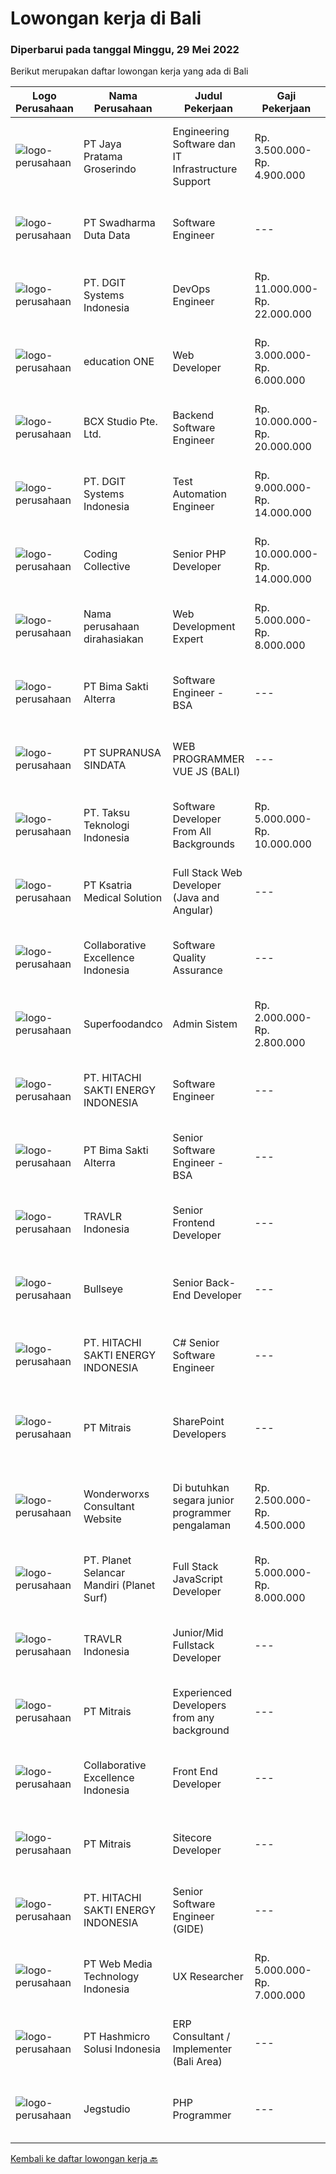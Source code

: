 
  # Lowongan kerja di Bali

  ### Diperbarui pada tanggal Minggu, 29 Mei 2022

  Berikut merupakan daftar lowongan kerja yang ada di Bali

  |Logo Perusahaan | Nama Perusahaan | Judul Pekerjaan | Gaji Pekerjaan | Lokasi | Deskripsi | Tanggal diunggah | Pranala |
  | -------------- | --------------- | --------------- | --------- | --------- | -------------- | ------- | ----------- |
  |![logo-perusahaan](https://image-service-cdn.seek.com.au/be1af91ee777d17a59fabd05c5b8597d433a88d1/ee4dce1061f3f616224767ad58cb2fc751b8d2dc)|PT Jaya Pratama Groserindo|Engineering Software dan IT Infrastructure Support|Rp. 3.500.000-Rp. 4.900.000|Denpasar|Kualifikasi :   Lulusan Sarjana Komputer Science / Information Technology (IT ) Minimum IPK 3,00 Usia 20 - 30 tahun  Menguasai C#, ASP.Net , Visual...|Jumat, 27 Mei 2022|https://www.jobstreet.co.id/id/job/engineering-software-dan-it-infrastructure-support-3887379?token=0~937461e5-10f7-45c0-9041-5064a0bc6e22&sectionRank=1&jobId=jobstreet-id-job-3887379|
|![logo-perusahaan](https://image-service-cdn.seek.com.au/e55e3708620a7ff5e7da329d1725ee01ed113417/ee4dce1061f3f616224767ad58cb2fc751b8d2dc)|PT Swadharma Duta Data|Software Engineer|---|Jakarta Raya|Software Development (.net) Memahami konsep pengembangan aplikasi Memahami konsep Microservices Architecture Familiar dengan Konsep Dasar dari Linux...|Sabtu, 28 Mei 2022|https://www.jobstreet.co.id/id/job/software-engineer-3889138?token=0~937461e5-10f7-45c0-9041-5064a0bc6e22&sectionRank=2&jobId=jobstreet-id-job-3889138|
|![logo-perusahaan](https://image-service-cdn.seek.com.au/86a88c2f6d7d45552583132278caf70ef23e7608/ee4dce1061f3f616224767ad58cb2fc751b8d2dc)|PT. DGIT Systems Indonesia|DevOps Engineer|Rp. 11.000.000-Rp. 22.000.000|Bali|We are looking for a DevOps Engineer to join an engineering-lead team of developers working on our telecommunications delivery platform Telflow (learn...|Sabtu, 28 Mei 2022|https://www.jobstreet.co.id/id/job/devops-engineer-3889041?token=0~937461e5-10f7-45c0-9041-5064a0bc6e22&sectionRank=3&jobId=jobstreet-id-job-3889041|
|![logo-perusahaan](https://image-service-cdn.seek.com.au/c05581680914cf46d7f6856015656c07552d502e/ee4dce1061f3f616224767ad58cb2fc751b8d2dc)|education ONE|Web Developer|Rp. 3.000.000-Rp. 6.000.000|Denpasar|Job Description : Design website pages that are user-friendly, attractive, and engaging, while remaining true to the company brand and promoting the...|Jumat, 27 Mei 2022|https://www.jobstreet.co.id/id/job/web-developer-3887303?token=0~937461e5-10f7-45c0-9041-5064a0bc6e22&sectionRank=4&jobId=jobstreet-id-job-3887303|
|![logo-perusahaan](https://image-service-cdn.seek.com.au/9dc643f957063f7dfc2419927346f10a1f36b079/ee4dce1061f3f616224767ad58cb2fc751b8d2dc)|BCX Studio Pte. Ltd.|Backend Software Engineer|Rp. 10.000.000-Rp. 20.000.000|Jakarta Raya|BCX Studio is a Singapore-based company, our mission is to build an enterprise-grade online commerce platform to empower SME to compete in the...|Jumat, 27 Mei 2022|https://www.jobstreet.co.id/id/job/backend-software-engineer-9589842/origin/sg?token=0~937461e5-10f7-45c0-9041-5064a0bc6e22&sectionRank=5&jobId=jobstreet-sg-job-9589842|
|![logo-perusahaan](https://image-service-cdn.seek.com.au/86a88c2f6d7d45552583132278caf70ef23e7608/ee4dce1061f3f616224767ad58cb2fc751b8d2dc)|PT. DGIT Systems Indonesia|Test Automation Engineer|Rp. 9.000.000-Rp. 14.000.000|Bali|We are looking for talented Test Engineer or Test Automation Engineer to join an experienced team working on our flagship product Telflow, a...|Sabtu, 28 Mei 2022|https://www.jobstreet.co.id/id/job/test-automation-engineer-3887841?token=0~937461e5-10f7-45c0-9041-5064a0bc6e22&sectionRank=6&jobId=jobstreet-id-job-3887841|
|![logo-perusahaan](https://image-service-cdn.seek.com.au/24a7297959412a4000416265921f6daa6368513d/ee4dce1061f3f616224767ad58cb2fc751b8d2dc)|Coding Collective|Senior PHP Developer|Rp. 10.000.000-Rp. 14.000.000|Bali|The ideal candidate is a highly resourceful and innovative developer with extensive experience in the layout, design, and coding of websites...|Sabtu, 28 Mei 2022|https://www.jobstreet.co.id/id/job/senior-php-developer-3882020?token=0~937461e5-10f7-45c0-9041-5064a0bc6e22&sectionRank=7&jobId=jobstreet-id-job-3882020|
|![logo-perusahaan](https://i.ibb.co/sqvTCh9/112815900-stock-vector-no-image-available-icon-flat-vector.webp)|Nama perusahaan dirahasiakan|Web Development Expert|Rp. 5.000.000-Rp. 8.000.000|Bali|·Established Export company in Bali Seeks For  Web Development Expert for back end web development.* Choosing &amp; Selecting a template to work...|Jumat, 27 Mei 2022|https://www.jobstreet.co.id/id/job/web-development-expert-3886551?token=0~937461e5-10f7-45c0-9041-5064a0bc6e22&sectionRank=8&jobId=jobstreet-id-job-3886551|
|![logo-perusahaan](https://image-service-cdn.seek.com.au/3b449304b19b7a5909fe2d6166b69cb2e3dfc9ad/ee4dce1061f3f616224767ad58cb2fc751b8d2dc)|PT Bima Sakti Alterra|Software Engineer - BSA|---|Bali|Area Responsibility:● Develop software solutions by studying information needs; conferring with users; studying systems flow, data usage and work...|Jumat, 27 Mei 2022|https://www.jobstreet.co.id/id/job/software-engineer-bsa-3885913?token=0~937461e5-10f7-45c0-9041-5064a0bc6e22&sectionRank=9&jobId=jobstreet-id-job-3885913|
|![logo-perusahaan](https://image-service-cdn.seek.com.au/a50d942d1a834f67ed0f6529eed213256bc2fbab/ee4dce1061f3f616224767ad58cb2fc751b8d2dc)|PT SUPRANUSA SINDATA|WEB PROGRAMMER VUE JS (BALI)|---|Bali|Kualifikasi: Minimal Pendidikan S1 Information Technology / Computer Science dengan minimal IPK 3.00 Pengalaman minimal 1 tahun dengan pemrograman...|Jumat, 27 Mei 2022|https://www.jobstreet.co.id/id/job/web-programmer-vue-js-bali-3879484?token=0~937461e5-10f7-45c0-9041-5064a0bc6e22&sectionRank=10&jobId=jobstreet-id-job-3879484|
|![logo-perusahaan](https://image-service-cdn.seek.com.au/643be914a81bc31a15f2bf29ce551d321eeee1e8/ee4dce1061f3f616224767ad58cb2fc751b8d2dc)|PT. Taksu Teknologi Indonesia|Software Developer From All Backgrounds|Rp. 5.000.000-Rp. 10.000.000|Denpasar|Let’s Build Your Future with Us!We are looking for a Software Developer From All Backgrounds to be part of an existing team. The team maintains...|Kamis, 26 Mei 2022|https://www.jobstreet.co.id/id/job/software-developer-from-all-backgrounds-3884489?token=0~937461e5-10f7-45c0-9041-5064a0bc6e22&sectionRank=11&jobId=jobstreet-id-job-3884489|
|![logo-perusahaan](https://image-service-cdn.seek.com.au/34e6087209e39d435df5113e98499e6306d3f20f/ee4dce1061f3f616224767ad58cb2fc751b8d2dc)|PT Ksatria Medical Solution|Full Stack Web Developer (Java and Angular)|---|Bali|We are looking for a full stack web developer who is experienced in Angular and Java technology stack.   Responsibilities-Frontend  Develop responsive...|Sabtu, 28 Mei 2022|https://www.jobstreet.co.id/id/job/full-stack-web-developer-java-and-angular-3882249?token=0~937461e5-10f7-45c0-9041-5064a0bc6e22&sectionRank=12&jobId=jobstreet-id-job-3882249|
|![logo-perusahaan](https://image-service-cdn.seek.com.au/7145b1ba6bc0dbd678e2bf86d776dd2b1b9b81f6/ee4dce1061f3f616224767ad58cb2fc751b8d2dc)|Collaborative Excellence Indonesia|Software Quality Assurance|---|Bali|Responsibilities: Develops and maintains test scenarios and end user test scripts to verify new functionality performs as designed and meets customer...|Kamis, 26 Mei 2022|https://www.jobstreet.co.id/id/job/software-quality-assurance-3877285?token=0~937461e5-10f7-45c0-9041-5064a0bc6e22&sectionRank=13&jobId=jobstreet-id-job-3877285|
|![logo-perusahaan](https://i.ibb.co/sqvTCh9/112815900-stock-vector-no-image-available-icon-flat-vector.webp)|Superfoodandco|Admin Sistem|Rp. 2.000.000-Rp. 2.800.000|Bali|Usia 20-25 Tahun Domisili Denpasar Bali Bekerja di Kantor, Kerja Full Time Bisa dan paham menggunakan Microsoft Office Mahir Microsoft Excel Mengerti...|Jumat, 27 Mei 2022|https://www.jobstreet.co.id/id/job/admin-sistem-3897880?token=0~937461e5-10f7-45c0-9041-5064a0bc6e22&sectionRank=14&jobId=jobstreet-id-job-3897880|
|![logo-perusahaan](https://image-service-cdn.seek.com.au/609c65e768882c9d713b0b3c799a28dfacf66ee9/ee4dce1061f3f616224767ad58cb2fc751b8d2dc)|PT. HITACHI SAKTI ENERGY INDONESIA|Software Engineer|---|Kuta|Hitachi Energy is a pioneering technology leader that is helping to increase access to affordable, reliable, sustainable, and modern energy for all....|Kamis, 26 Mei 2022|https://www.jobstreet.co.id/id/job/software-engineer-3879035?token=0~937461e5-10f7-45c0-9041-5064a0bc6e22&sectionRank=15&jobId=jobstreet-id-job-3879035|
|![logo-perusahaan](https://image-service-cdn.seek.com.au/3b449304b19b7a5909fe2d6166b69cb2e3dfc9ad/ee4dce1061f3f616224767ad58cb2fc751b8d2dc)|PT Bima Sakti Alterra|Senior Software Engineer - BSA|---|Bali|Area Responsibility:● Develop software solutions by studying information needs; conferring with users; studying systems flow, data usage and work...|Jumat, 27 Mei 2022|https://www.jobstreet.co.id/id/job/senior-software-engineer-bsa-3885915?token=0~937461e5-10f7-45c0-9041-5064a0bc6e22&sectionRank=16&jobId=jobstreet-id-job-3885915|
|![logo-perusahaan](https://image-service-cdn.seek.com.au/0b12a742ea945bde3fd751c06ca5f47bb2053690/ee4dce1061f3f616224767ad58cb2fc751b8d2dc)|TRAVLR Indonesia|Senior Frontend Developer|---|Badung|Requirment : Expert in web development(HTML/CSS/Javascript) Expert in Vue/React JS NUXT/NEXT JS is a plus Expert in modern CSS framework such as...|Kamis, 26 Mei 2022|https://www.jobstreet.co.id/id/job/senior-frontend-developer-3877763?token=0~937461e5-10f7-45c0-9041-5064a0bc6e22&sectionRank=17&jobId=jobstreet-id-job-3877763|
|![logo-perusahaan](https://image-service-cdn.seek.com.au/40f5bfcde98bcadd2689bba7d2652fe5e3a9e250/ee4dce1061f3f616224767ad58cb2fc751b8d2dc)|Bullseye|Senior Back-End Developer|---|Bali|As a Senior Back-End Developer, you will build award-winning projects and creatively solve business problems through technology. You must be adept at...|Jumat, 27 Mei 2022|https://www.jobstreet.co.id/id/job/senior-back-end-developer-3898462?token=0~937461e5-10f7-45c0-9041-5064a0bc6e22&sectionRank=18&jobId=jobstreet-id-job-3898462|
|![logo-perusahaan](https://image-service-cdn.seek.com.au/609c65e768882c9d713b0b3c799a28dfacf66ee9/ee4dce1061f3f616224767ad58cb2fc751b8d2dc)|PT. HITACHI SAKTI ENERGY INDONESIA|C# Senior Software Engineer|---|Badung|The Hitachi Energy business offers power and automation products, systems, service and software solutions across the generation, transmission, and...|Kamis, 26 Mei 2022|https://www.jobstreet.co.id/id/job/c-senior-software-engineer-3879038?token=0~937461e5-10f7-45c0-9041-5064a0bc6e22&sectionRank=19&jobId=jobstreet-id-job-3879038|
|![logo-perusahaan](https://image-service-cdn.seek.com.au/969b0c47f133a1e0155056a5d964c63953dd6304/ee4dce1061f3f616224767ad58cb2fc751b8d2dc)|PT Mitrais|SharePoint Developers|---|Denpasar|Build your Career with Mitrais ! We're looking for experienced SharePoint Developers to be part of our team   What will you be doing? Develop REST...|Jumat, 27 Mei 2022|https://www.jobstreet.co.id/id/job/sharepoint-developers-3885848?token=0~937461e5-10f7-45c0-9041-5064a0bc6e22&sectionRank=20&jobId=jobstreet-id-job-3885848|
|![logo-perusahaan](https://i.ibb.co/sqvTCh9/112815900-stock-vector-no-image-available-icon-flat-vector.webp)|Wonderworxs Consultant Website|Di butuhkan segara junior programmer pengalaman|Rp. 2.500.000-Rp. 4.500.000|Denpasar|Di butuhkan segara junior programmer atau programmer berpengalaman 1/3 tahun dan menguasai Html, css, javascript, basic php wordpress, htaccess...|Jumat, 27 Mei 2022|https://www.jobstreet.co.id/id/job/di-butuhkan-segara-junior-programmer-pengalaman-3898176?token=0~937461e5-10f7-45c0-9041-5064a0bc6e22&sectionRank=21&jobId=jobstreet-id-job-3898176|
|![logo-perusahaan](https://image-service-cdn.seek.com.au/9a17f6158932b294e24ba264a1e5b00bc07424ec/ee4dce1061f3f616224767ad58cb2fc751b8d2dc)|PT. Planet Selancar Mandiri (Planet Surf)|Full Stack JavaScript Developer|Rp. 5.000.000-Rp. 8.000.000|Bali|Requiremrents: Bachelor of Computer Science/Information System Minimum has one year of working experience in related field Minimum 20 years old and...|Kamis, 26 Mei 2022|https://www.jobstreet.co.id/id/job/full-stack-javascript-developer-3878487?token=0~937461e5-10f7-45c0-9041-5064a0bc6e22&sectionRank=22&jobId=jobstreet-id-job-3878487|
|![logo-perusahaan](https://image-service-cdn.seek.com.au/8881c4ce6be39b024737b9684ad37bb91ca6029f/ee4dce1061f3f616224767ad58cb2fc751b8d2dc)|TRAVLR Indonesia|Junior/Mid Fullstack Developer|---|Badung|Qualifications &amp; minimum requirements: 1+ years professional programming experience in OOP language such as C# or Java Experienced in developing...|Kamis, 26 Mei 2022|https://www.jobstreet.co.id/id/job/junior-mid-fullstack-developer-3877480?token=0~937461e5-10f7-45c0-9041-5064a0bc6e22&sectionRank=23&jobId=jobstreet-id-job-3877480|
|![logo-perusahaan](https://image-service-cdn.seek.com.au/969b0c47f133a1e0155056a5d964c63953dd6304/ee4dce1061f3f616224767ad58cb2fc751b8d2dc)|PT Mitrais|Experienced Developers from any background|---|Bali|Build your Career with Mitrais ! We're looking for experienced Software Engineers from any background to be part of our team. What will you be doing? ...|Jumat, 27 Mei 2022|https://www.jobstreet.co.id/id/job/experienced-developers-from-any-background-3885781?token=0~937461e5-10f7-45c0-9041-5064a0bc6e22&sectionRank=24&jobId=jobstreet-id-job-3885781|
|![logo-perusahaan](https://image-service-cdn.seek.com.au/7145b1ba6bc0dbd678e2bf86d776dd2b1b9b81f6/ee4dce1061f3f616224767ad58cb2fc751b8d2dc)|Collaborative Excellence Indonesia|Front End Developer|---|Bali|Requirements: You probably have 2-3 years of relevant experience as a web developer. UI developer or front-end engineer in commercial projects. As a...|Kamis, 26 Mei 2022|https://www.jobstreet.co.id/id/job/front-end-developer-3877289?token=0~937461e5-10f7-45c0-9041-5064a0bc6e22&sectionRank=25&jobId=jobstreet-id-job-3877289|
|![logo-perusahaan](https://image-service-cdn.seek.com.au/969b0c47f133a1e0155056a5d964c63953dd6304/ee4dce1061f3f616224767ad58cb2fc751b8d2dc)|PT Mitrais|Sitecore Developer|---|Jakarta Raya|Build your Career with Mitrais!   We're urgently looking for a great Sitecore developer who is proficient with the design, production and...|Jumat, 27 Mei 2022|https://www.jobstreet.co.id/id/job/sitecore-developer-3885785?token=0~937461e5-10f7-45c0-9041-5064a0bc6e22&sectionRank=26&jobId=jobstreet-id-job-3885785|
|![logo-perusahaan](https://image-service-cdn.seek.com.au/609c65e768882c9d713b0b3c799a28dfacf66ee9/ee4dce1061f3f616224767ad58cb2fc751b8d2dc)|PT. HITACHI SAKTI ENERGY INDONESIA|Senior Software Engineer (GIDE)|---|Kuta|At Hitachi Energy our purpose is advancing a sustainable energy future for all. We bring power to our homes, schools, hospitals, and factories. Join...|Kamis, 26 Mei 2022|https://www.jobstreet.co.id/id/job/senior-software-engineer-gide-3879031?token=0~937461e5-10f7-45c0-9041-5064a0bc6e22&sectionRank=27&jobId=jobstreet-id-job-3879031|
|![logo-perusahaan](https://image-service-cdn.seek.com.au/fe6569d61098f35222743f282f496686f78aefd7/ee4dce1061f3f616224767ad58cb2fc751b8d2dc)|PT Web Media Technology Indonesia|UX Researcher|Rp. 5.000.000-Rp. 7.000.000|Jawa Barat|We are Niagahoster, a tech company based in Yogyakarta that provides web-hosting services. To make Niagahoster web's and products' interface offers...|Jumat, 27 Mei 2022|https://www.jobstreet.co.id/id/job/ux-researcher-3899043?token=0~937461e5-10f7-45c0-9041-5064a0bc6e22&sectionRank=28&jobId=jobstreet-id-job-3899043|
|![logo-perusahaan](https://image-service-cdn.seek.com.au/f6d60ad46f70dbd67cd5ea70ad66341689963cbd/ee4dce1061f3f616224767ad58cb2fc751b8d2dc)|PT Hashmicro Solusi Indonesia|ERP Consultant / Implementer (Bali Area)|---|Bali|*Fill this form to start our recruitment...|Kamis, 26 Mei 2022|https://www.jobstreet.co.id/id/job/erp-consultant-implementer-bali-area-3878043?token=0~937461e5-10f7-45c0-9041-5064a0bc6e22&sectionRank=29&jobId=jobstreet-id-job-3878043|
|![logo-perusahaan](https://image-service-cdn.seek.com.au/986bf57ca2092054095de6767f1d035b7488b992/ee4dce1061f3f616224767ad58cb2fc751b8d2dc)|Jegstudio|PHP Programmer|---|Denpasar|We are looking for several Talented PHP Programmer more spesifically WordPress Programmer to be based in Bali For this exiting role you will need to...|Rabu, 25 Mei 2022|https://www.jobstreet.co.id/id/job/php-programmer-3895738?token=0~937461e5-10f7-45c0-9041-5064a0bc6e22&sectionRank=30&jobId=jobstreet-id-job-3895738|


  [Kembali ke daftar lowongan kerja 🔙](../README.md#daftar-lowongan-kerja)
  